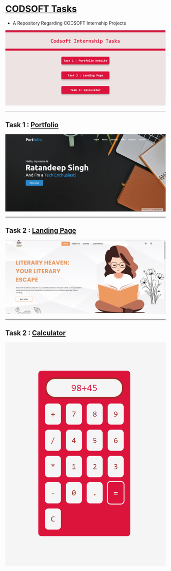 # [CODSOFT Tasks](https://ratandeep1017.github.io/CODSOFT/)
- A Repository Regarding CODSOFT Internship Projects

![Tasks](Tasks.png)

---

## Task 1 : [Portfolio](https://resumeshowcase.000webhostapp.com)
![Portfolio](Portfolio.png)

---

## Task 2 : [Landing Page](https://resumeshowcase.000webhostapp.com/Literary_Heaven/index.html)
![Landing_page](Landing_page.png)

---

## Task 2 : [Calculator](https://ratandeep1017.github.io/MyProjects/MyProjects/calculator/index.html)
![calculator|400](calculator.png)


